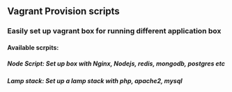 ## Vagrant Provision scripts
### Easily set up vagrant box for running different application box
#### Available scrpits:
##### Node Script: Set up box with Nginx, Nodejs, redis, mongodb, postgres etc
##### Lamp stack: Set up a lamp stack with php, apache2, mysql 
